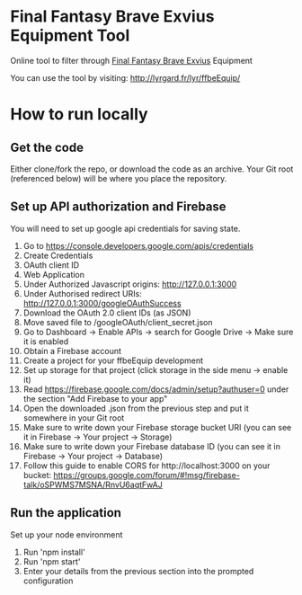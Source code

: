 # Final Fantasy Brave Exvius Equipment Tool
Online tool to filter through [Final Fantasy Brave Exvius](http://www.finalfantasyexvius.com/) Equipment

You can use the tool by visiting: http://lyrgard.fr/lyr/ffbeEquip/


# How to run locally

## Get the code
Either clone/fork the repo, or download the code as an archive. Your Git root (referenced below) will be where you place the repository.

## Set up API authorization and Firebase
You will need to set up google api credentials for saving state.

1) Go to https://console.developers.google.com/apis/credentials
2) Create Credentials
3) OAuth client ID
4) Web Application
5) Under Authorized Javascript origins: http://127.0.0.1:3000
6) Under Authorised redirect URIs: http://127.0.0.1:3000/googleOAuthSuccess
7) Download the OAuth 2.0 client IDs (as JSON)
8) Move saved file to <GitRoot>/googleOAuth/client_secret.json
9) Go to Dashboard -> Enable APIs -> search for Google Drive -> Make sure it is enabled
10) Obtain a Firebase account
11) Create a project for your ffbeEquip development
12) Set up storage for that project (click storage in the side menu -> enable it)
13) Read https://firebase.google.com/docs/admin/setup?authuser=0 under the section "Add Firebase to your app"
14) Open the downloaded .json from the previous step and put it somewhere in your Git root
15) Make sure to write down your Firebase storage bucket URI (you can see it in Firebase -> Your project -> Storage)
16) Make sure to write down your Firebase database ID (you can see it in Firebase -> Your project -> Database)
17) Follow this guide to enable CORS for http://localhost:3000 on your bucket: https://groups.google.com/forum/#!msg/firebase-talk/oSPWMS7MSNA/RnvU6aqtFwAJ

## Run the application
Set up your node environment

1) Run 'npm install'
2) Run 'npm start'
3) Enter your details from the previous section into the prompted configuration
